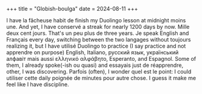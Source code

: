 +++
title = "Globish-boulga"
date = 2024-08-11
+++

I have la fâcheuse habit de finish my Duolingo lesson at midnight moins une. And yet, I have conservé a streak for nearly 1200 days by now. Mille deux cent jours. That's un peu plus de three years. Je speak English and Français every day, switching between the two langages without toujours realizing it, but I have utilisé Duolingo to practice (I say practice and not apprendre on purpose) English, Italiano, русский язык, український алфавіт mais aussi ελληνικό αλφάβητο, Esperanto, and Espagnol. Some of them, I already spoke(-ish ou quasi) and essayais just de réapprendre, other, I was discovering. Parfois (often), I wonder quel est le point: I could utiliser cette daily poignée de minutes pour autre chose. I guess it make me feel like I have discipline.
